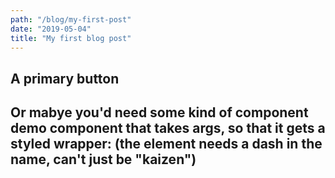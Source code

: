 ```yaml
---
path: "/blog/my-first-post"
date: "2019-05-04"
title: "My first blog post"
---
```


## A primary button

<kaizen-button primary />

## Or mabye you'd need some kind of component demo component that takes args, so that it gets a styled wrapper: (the element needs a dash in the name, can't just be "kaizen")

<kaizen-showcase component="button" primary />
